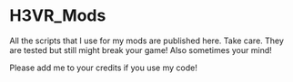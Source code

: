 # H3VR_Mods
All the scripts that I use for my mods are published here. Take care. They are tested but still might break your game! Also sometimes your mind!

Please add me to your credits if you use my code!
